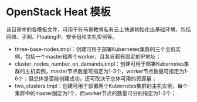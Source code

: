 # OpenStack Heat 模板

该目录中的各模板文件，可用于在马哥教育私有云上快速初始化出基础环境，包括网络、子网、FloatingIP、安全组和主机实例等。
- three-base-nodes.tmpl：创建可用于部署Kubernetes集群的三个主机实例，包括一个master和两个worker，且各自都有固定的IP地址；
- cluster_nodes_number_on_damands.tmpl：创建可用于部署Kubernetes集群的主机实例，master节点数量可指定为1-3个，worker节点数量可指定为1-6个；但总体是否能创建成功，还可取决于总体可用的资源量；
- two_clusters.tmpl：创建可用于部署两个Kubernetes集群的主机实例，每个集群中的master固定为1个，而worker节点的数量可分别指定为1-3个；

